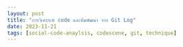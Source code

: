 ```yaml
---
layout: post
title: "การวิเคราะห์ code และทีมพัฒนา จาก Git Log"
date: 2023-11-21
tags: [social-code-anaylsis, codescene, git, technique]
---
```

